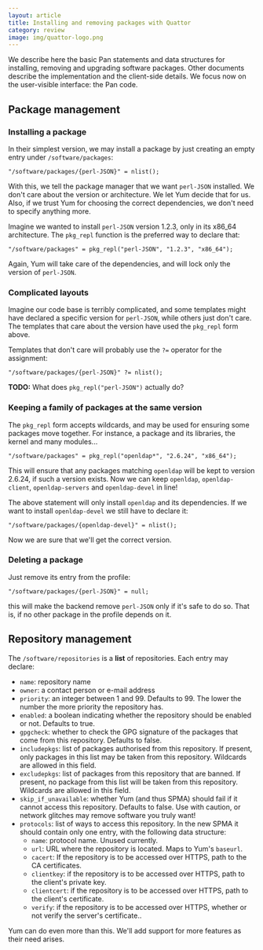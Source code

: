 ```yaml
---
layout: article
title: Installing and removing packages with Quattor
category: review
image: img/quattor-logo.png
---
```


We describe here the basic Pan statements and data structures for
installing, removing and upgrading software packages.  Other documents
describe the implementation and the client-side details.  We focus now
on the user-visible interface: the Pan code.

## Package management

### Installing a package ###

In their simplest version, we may install a package by just creating
an empty entry under `/software/packages`:

```
"/software/packages/{perl-JSON}" = nlist();
```

With this, we tell the package manager that we want `perl-JSON`
installed.  We don't care about the version or architecture.  We let
Yum decide that for us.  Also, if we trust Yum for choosing the
correct dependencies, we don't need to specify anything more.

Imagine we wanted to install `perl-JSON` version 1.2.3, only in its
x86_64 architecture.  The `pkg_repl` function is the preferred way to
declare that:

```
"/software/packages" = pkg_repl("perl-JSON", "1.2.3", "x86_64");
```

Again, Yum will take care of the dependencies, and will lock only the
version of `perl-JSON`.

### Complicated layouts

Imagine our code base is terribly complicated, and some templates
might have declared a specific version for `perl-JSON`, while others
just don't care.  The templates that care about the version have used
the `pkg_repl` form above.

Templates that don't care will probably use the `?=` operator for the
assignment:

```
"/software/packages/{perl-JSON}" ?= nlist();
```

**TODO:** What does `pkg_repl("perl-JSON")` actually do?

### Keeping a family of packages at the same version ###

The `pkg_repl` form accepts wildcards, and may be used for ensuring
some packages move together.  For instance, a package and its
libraries, the kernel and many modules...

```
"/software/packages" = pkg_repl("openldap*", "2.6.24", "x86_64");
```

This will ensure that any packages matching `openldap` will be kept to
version 2.6.24, if such a version exists.  Now we can keep `openldap`,
`openldap-client`, `openldap-servers` and `openldap-devel` in line!

The above statement will only install `openldap` and its dependencies.
If we want to install `openldap-devel` we still have to declare it:

```
"/software/packages/{openldap-devel}" = nlist();
```

Now we are sure that we'll get the correct version.

### Deleting a package ###

Just remove its entry from the profile:

```
"/software/packages/{perl-JSON}" = null;
```

this will make the backend remove `perl-JSON` only if it's safe to do
so.  That is, if no other package in the profile depends on it.

## Repository management

The `/software/repositories` is a **list** of repositories.  Each
entry may declare:

* `name`: repository name
* `owner`: a contact person or e-mail address
* `priority`: an integer between 1 and 99. Defaults to 99.  The lower
  the number the more priority the repository has.
* `enabled`: a boolean indicating whether the repository should be
  enabled or not.  Defaults to true.
* `gpgcheck`: whether to check the GPG signature of the packages that
  come from this repository.  Defaults to false.
* `includepkgs`: list of packages authorised from this repository.  If
  present, only packages in this list may be taken from this
  repository.  Wildcards are allowed in this field.
* `excludepkgs`: list of packages  from this repository that are
  banned.  If present, no package from this list will be taken from
  this repository.  Wildcards are allowed in this field.
* `skip_if_unavailable`: whether Yum (and thus SPMA) should fail if it
  cannot access this repository.  Defaults to false.  Use with
  caution, or network glitches may remove software you truly want!
* `protocols`: list of ways to access this repository.  In the new
  SPMA it should contain only one entry, with the following data
  structure:
  * `name`: protocol name.  Unused currently.
  * `url`: URL where the repository is located.  Maps to Yum's
    `baseurl`.
  * `cacert`: If the repository is to be accessed over HTTPS, path to
    the CA certificates.
  * `clientkey`: if the repository is to be accessed over HTTPS, path
    to the client's private key.
  * `clientcert`: if the repository is to be accessed over HTTPS, path
    to the client's certificate.
  * `verify`: if the repository is to be accessed over HTTPS, whether
    or not verify the server's certificate..

Yum can do even more than this.  We'll add support for more features
as their need arises.
